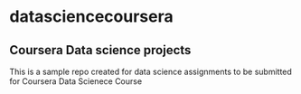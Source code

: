 # datasciencecoursera
## Coursera Data science projects
This is a sample repo created for data science assignments to be submitted for Coursera Data Scienece Course
